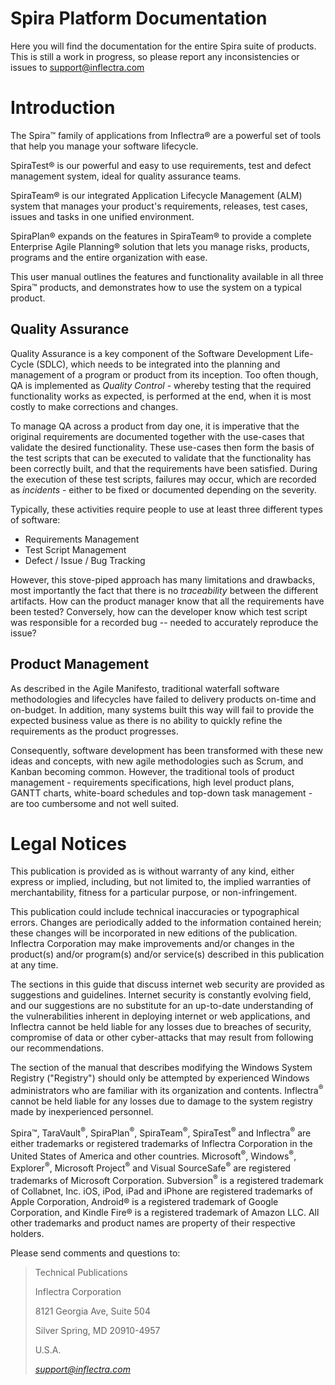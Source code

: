 # Spira Platform Documentation
Here you will find the documentation for the entire Spira suite of products. This is still a work in progress, so please report any inconsistencies or issues to [support@inflectra.com](mailto:support@inflectra.com)
# Introduction

The Spira™ family of applications from Inflectra® are a powerful set of
tools that help you manage your software lifecycle.

SpiraTest® is our powerful and easy to use requirements, test and defect
management system, ideal for quality assurance teams.

SpiraTeam® is our integrated Application Lifecycle Management (ALM)
system that manages your product's requirements, releases, test cases,
issues and tasks in one unified environment.

SpiraPlan® expands on the features in SpiraTeam® to provide a complete
Enterprise Agile Planning® solution that lets you manage risks,
products, programs and the entire organization with ease.

This user manual outlines the features and functionality available in
all three Spira™ products, and demonstrates how to use the system on a
typical product.

## Quality Assurance

Quality Assurance is a key component of the Software Development
Life-Cycle (SDLC), which needs to be integrated into the planning and
management of a program or product from its inception. Too often though,
QA is implemented as *Quality Control* - whereby testing that the
required functionality works as expected, is performed at the end, when
it is most costly to make corrections and changes.

To manage QA across a product from day one, it is imperative that the
original requirements are documented together with the use-cases that
validate the desired functionality. These use-cases then form the basis
of the test scripts that can be executed to validate that the
functionality has been correctly built, and that the requirements have
been satisfied. During the execution of these test scripts, failures may
occur, which are recorded as *incidents* - either to be fixed or
documented depending on the severity.

Typically, these activities require people to use at least three
different types of software:

- Requirements Management
- Test Script Management
- Defect / Issue / Bug Tracking

However, this stove-piped approach has many limitations and drawbacks,
most importantly the fact that there is no *traceability* between the
different artifacts. How can the product manager know that all the
requirements have been tested? Conversely, how can the developer know
which test script was responsible for a recorded bug -- needed to
accurately reproduce the issue?

## Product Management

As described in the Agile Manifesto, traditional waterfall software
methodologies and lifecycles have failed to delivery products on-time
and on-budget. In addition, many systems built this way will fail to
provide the expected business value as there is no ability to quickly
refine the requirements as the product progresses.

Consequently, software development has been transformed with these new
ideas and concepts, with new agile methodologies such as Scrum, and
Kanban becoming common. However, the traditional tools of product
management - requirements specifications, high level product plans,
GANTT charts, white-board schedules and top-down task management - are
too cumbersome and not well suited.



# Legal Notices

This publication is provided as is without warranty of any kind, either
express or implied, including, but not limited to, the implied
warranties of merchantability, fitness for a particular purpose, or
non-infringement.

This publication could include technical inaccuracies or typographical
errors. Changes are periodically added to the information contained
herein; these changes will be incorporated in new editions of the
publication. Inflectra Corporation may make improvements and/or changes
in the product(s) and/or program(s) and/or service(s) described in this
publication at any time.

The sections in this guide that discuss internet web security are
provided as suggestions and guidelines. Internet security is constantly
evolving field, and our suggestions are no substitute for an up-to-date
understanding of the vulnerabilities inherent in deploying internet or
web applications, and Inflectra cannot be held liable for any losses due
to breaches of security, compromise of data or other cyber-attacks that
may result from following our recommendations.

The section of the manual that describes modifying the Windows System
Registry ("Registry") should only be attempted by experienced Windows
administrators who are familiar with its organization and contents.
Inflectra<sup>®</sup> cannot be held liable for any losses due to damage to the
system registry made by inexperienced personnel.

Spira™, TaraVault<sup>®</sup>, SpiraPlan<sup>®</sup>, SpiraTeam<sup>®</sup>, SpiraTest<sup>®</sup> and Inflectra<sup>®</sup> are
either trademarks or registered trademarks of Inflectra Corporation in
the United States of America and other countries. Microsoft<sup>®</sup>, Windows<sup>®</sup>, Explorer<sup>®</sup>, Microsoft
Project<sup>®</sup> and Visual SourceSafe<sup>®</sup> are
registered trademarks of Microsoft Corporation. Subversion<sup>®</sup> is a
registered trademark of Collabnet, Inc.  iOS, iPod, iPad and
iPhone are registered trademarks of Apple Corporation, Android® is a
registered trademark of Google Corporation, and Kindle Fire® is a
registered trademark of Amazon LLC. All other
trademarks and product names are property of their respective holders.

Please send comments and questions to:

> Technical Publications
>
> Inflectra Corporation
>
> 8121 Georgia Ave, Suite 504
>
> Silver Spring, MD 20910-4957
>
> U.S.A.
>
> [*support@inflectra.com*](mailto:support@inflectra.com)
